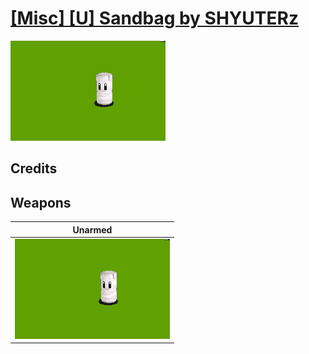 # [\[Misc\] \[U\] Sandbag by SHYUTERz](./)

<img src="./8.%20Unarmed/Unarmed_000.png" alt="[Misc] [U] Sandbag by SHYUTERz standing" />

## Credits



## Weapons


|Unarmed |
|  :---: |
| <img alt="Unarmed animation" src="./8.%20Unarmed/Unarmed.gif" /> |
